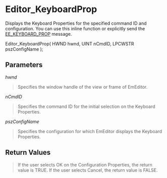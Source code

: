 # Editor\_KeyboardProp

Displays the Keyboard Properties for the specified command ID and configuration. You can use this inline function or explicitly send the [EE\_KEYBOARD\_PROP](../message/ee_keyboard_prop) message.

Editor\_KeyboardProp( HWND hwnd, UINT nCmdID, LPCWSTR pszConfigName );

## Parameters

_hwnd_

> Specifies the window handle of the view or frame of EmEditor.

_nCmdID_

> Specifies the command ID for the initial selection on the Keyboard Properties.

_pszConfigName_

> Specifies the configuration for which EmEditor displays the Keyboard Properties.

## Return Values

> If the user selects OK on the Configuration Properties, the return value is TRUE. If the user selects Cancel, the return value is FALSE.